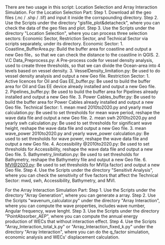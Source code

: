There are two usage in this script: Location Selection and Array Interaction Simulation.
For the Location Selection Part:
  Step 1. Download all the geo files (.nc / .shp / .tif) and input it inside the corrspounding directory.
  Step 2. Use the Scripts under the directory "gisfile_plot&detacheck", where you can check the data of the geo files and plot.
  Step 3. Use the Scripts under the directory "Location Selection", where you can process three selection sectors: Economic Sector, Restriction Sector, and Technical Sector via scripts separately, under its directory.
      Economic Sector: 
        1. Coastline_BufferArea.py: Build the buffer area for coastline and output a new Geo file，so that we can check the distance to the coastline in QGIS.
        2. V.C Data_Preprocess.py: A Pre-process code for vessel density analysis, used to create three thresholds, so that we can divide the Ocean-area into 4 levels based on vessel density.
        3. VesselDensity_limitation.py: Be used to do vessel density analysis and output a new Geo file.
      Restriction Sector:
        1. Active licences for Oil and Gas EE_buffer.py: Be used to build the buffer area for Oil and Gas EE device already installed and output a new Geo file.
        2. Pipelines_buffer.py: Be used to build the buffer area for Pipelines already installed and output a new Geo file.
        3. Power Cables_buffer.py: Be used to build the buffer area for Power Cables already installed and output a new Geo file.
      Technical Sector:
        1. mean mwd 2010to2020.py and yearly mwd calculation.py: Be used to set thresholds for mean wave period, reshape the wave data file and output a new Geo file.
        2. mean swh 2010to2020.py and yearly swh calculation.py: Be used to set thresholds for significant wave height, reshape the wave data file and output a new Geo file.
        3. mean wave_power 2010to2020.py and yearly wave_power calculation.py: Be used to set thresholds for wave power, reshape the wave data file and output a new Geo file.
        4. Accessibility @2010to2020.py: Be used to set thresholds for Accessibility, reshape the wave data file and output a new Geo file.
        5. Bathymetry_limitation.py: Be used to set thresholds for Bathymetry, reshape the Bathymetry file and output a new Geo file.
        6. MVI@2020.py: Be used to set thresholds for MVI(a factor) and output a new Geo file.
  Step 4. Use the Scripts under the directory "Sensitivit Analysis", where you can check the sensitivity of five factors that affect the Technical Sector: mwd, swh, Accessibility, Bathymetry, and MVI.

For the Array Interaction Simulation Part:
  Step 1. Use the Scripts under the directory "Array Generation", where you can generate a array.
  Step 2. Use the Scripts "wavenum_calculator.py" under the directory "Array Interaction", where you can compute the wave properties, includes wave number, Angular frequency, wave lenght.
  Step 3. Use the Scripts under the directory "PointAbsorber_AEP", where you can compute the annual energy production of WECs that without interaction effect.
  Step 4. Use the Scripts "Array_Interaction_total_k.py" or "Array_Interaction_fixed_k.py" under the directory "Array Interaction", where you can do the q_factor simulation, economic analysis and WECs' displacement calculation.
